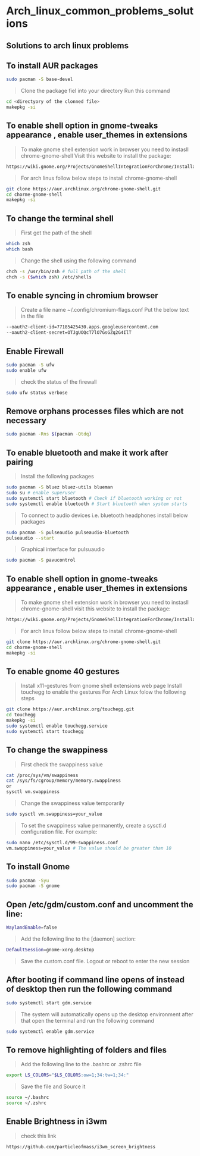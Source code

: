 # Arch_linux_common_problems_solutions
## Solutions to arch linux problems

## To install AUR packages
```bash
sudo pacman -S base-devel
```
> Clone the package fiel into your directory
> Run this command
```bash
cd <directyory of the clonned file>
makepkg -si 
```


## To enable shell option in gnome-tweaks appearance , enable user_themes in extensions
> To make gnome shell extension work in browser you need to instasll chrome-gnome-shell
> Visit this website to install the package: 
```bash
https://wiki.gnome.org/Projects/GnomeShellIntegrationForChrome/Installation
```
> For arch linus follow below steps to install chrome-gnome-shell
```bash
git clone https://aur.archlinux.org/chrome-gnome-shell.git
cd chorme-gnome-shell
makepkg -si
```


## To change the terminal shell
> First get the path of the shell
```bash
which zsh 
which bash
```
> Change the shell using the following command
```bash
chch -s /usr/bin/zsh # full path of the shell
chch -s ($which zsh) /etc/shells
```

## To enable syncing in chromium browser
> Create a file name ~/.config/chromium-flags.conf
> Put the below text in the file
```bash
--oauth2-client-id=77185425430.apps.googleusercontent.com
--oauth2-client-secret=OTJgUOQcT7lO7GsGZq2G4IlT
```

## Enable Firewall
```bash
sudo pacman -S ufw
sudo enable ufw
```

> check the status of the firewall
```bash
sudo ufw status verbose
```

## Remove orphans processes files which are not necessary
```bash
sudo pacman -Rns $(pacman -Qtdq)
```

## To enable bluetooth and make it work after pairing
> Install the following packages
```bash
sudo pacman -S bluez bluez-utils blueman
sudo su # enable superuser
sudo systemctl start bluetooth # Check if bluetooth working or not
sudo systemctl enable bluetooth # Start bluetooth when system starts
```

> To connect to audio devices i.e. bluetooth headphones install below packages
```bash
sudo pacman -S pulseaudio pulseaudio-bluetooth
pulseaudio --start
```

> Graphical interface for pulsuaudio
```bash
sudo pacman -S pavucontrol
```

## To enable shell option in gnome-tweaks appearance , enable user_themes in extensions
> To make gnome shell extension work in browser you need to instasll chrome-gnome-shell
> visit this website to install the package: 
```bash
https://wiki.gnome.org/Projects/GnomeShellIntegrationForChrome/Installation
```
> For arch linus follow below steps to install chrome-gnome-shell
```bash
git clone https://aur.archlinux.org/chrome-gnome-shell.git
cd chorme-gnome-shell
makepkg -si
```


## To enable gnome 40 gestures 
> Install x11-gestures from gnome shell extensions web page
> Install touchegg to enable the gestures
> For Arch Linux folow the following steps
```bash
git clone https://aur.archlinux.org/touchegg.git
cd touchegg
makepkg -si
sudo systemctl enable touchegg.service
sudo systemctl start touchegg
```

## To change the swappiness
> First check the swappiness value
```bash
cat /proc/sys/vm/swappiness
cat /sys/fs/cgroup/memory/memory.swappiness
or
sysctl vm.swappiness
```
> Change the swappiness value temporarily
```bash
sudo sysctl vm.swappiness=your_value
```
> To set the swappiness value permanently, create a sysctl.d configuration file. For example:
```bash
sudo nano /etc/sysctl.d/99-swappiness.conf
vm.swappiness=your_value # The value should be greater than 10
```


## To install Gnome
```bash
sudo pacman -Syu
sudo pacman -S gnome
```

## Open /etc/gdm/custom.conf and uncomment the line:
```bash
WaylandEnable=false
```
> Add the following line to the [daemon] section:
```bash
DefaultSession=gnome-xorg.desktop
```
> Save the custom.conf file.
> Logout or reboot to enter the new session
 

## After booting if command line opens of instead of desktop then run the following command
```bash
sudo systemctl start gdm.service
```
> The system will automatically opens up the desktop environment after that open the terminal and run the following command
```bash
sudo systemctl enable gdm.service
```

## To remove highlighting of folders and files
> Add the following line to the .bashrc or .zshrc file 
```bash
export LS_COLORS="$LS_COLORS:ow=1;34:tw=1;34:"
```
> Save the file and Source it
```bash
source ~/.bashrc
source ~/.zshrc
```
## Enable Brightness in i3wm
> check this link
```bash 
https://github.com/particleofmass/i3wm_screen_brightness
```
